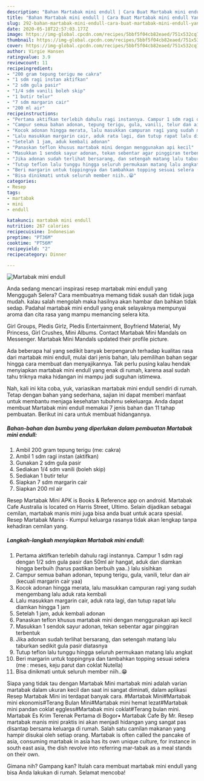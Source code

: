 ```yaml
---
description: "Bahan Martabak mini endull | Cara Buat Martabak mini endull Yang Enak dan Simpel"
title: "Bahan Martabak mini endull | Cara Buat Martabak mini endull Yang Enak dan Simpel"
slug: 292-bahan-martabak-mini-endull-cara-buat-martabak-mini-endull-yang-enak-dan-simpel
date: 2020-05-18T22:57:03.177Z
image: https://img-global.cpcdn.com/recipes/5bbf5f04cb82eaed/751x532cq70/martabak-mini-endull-foto-resep-utama.jpg
thumbnail: https://img-global.cpcdn.com/recipes/5bbf5f04cb82eaed/751x532cq70/martabak-mini-endull-foto-resep-utama.jpg
cover: https://img-global.cpcdn.com/recipes/5bbf5f04cb82eaed/751x532cq70/martabak-mini-endull-foto-resep-utama.jpg
author: Virgie Hansen
ratingvalue: 3.9
reviewcount: 11
recipeingredient:
- "200 gram tepung terigu me cakra"
- "1 sdm ragi instan aktifkan"
- "2 sdm gula pasir"
- "1/4 sdm vanili boleh skip"
- "1 butir telur"
- "7 sdm margarin cair"
- "200 ml air"
recipeinstructions:
- "Pertama aktifkan terlebih dahulu ragi instannya. Campur 1 sdm ragi dengan 1/2 sdm gula pasir dan 50ml air hangat, aduk dan diamkan hingga berbuih (harus pastikan berbuih yaa..) lalu sisihkan"
- "Campur semua bahan adonan, tepung terigu, gula, vanili, telur dan air (kecuali margarin cair yaa)"
- "Kocok adonan hingga merata, lalu masukkan campuran ragi yang sudah mengembang lalu aduk rata kembali"
- "Lalu masukkan margarin cair, aduk rata lagi, dan tutup rapat lalu diamkan hingga 1 jam"
- "Setelah 1 jam, aduk kembali adonan"
- "Panaskan teflon khusus martabak mini dengan menggunakan api kecil"
- "Masukkan 1 sendok sayur adonan, tekan sebentar agar pinggiran terbentuk"
- "Jika adonan sudah terlihat bersarang, dan setengah matang lalu taburkan sedikit gula pasir diatasnya"
- "Tutup teflon lalu tunggu hingga seluruh permukaan matang lalu angkat"
- "Beri margarin untuk toppingnya dan tambahkan topping sesuai selera (me : meses, keju parut dan coklat Nutella)"
- "Bisa dinikmati untuk seluruh member niih..😁"
categories:
- Resep
tags:
- martabak
- mini
- endull

katakunci: martabak mini endull 
nutrition: 267 calories
recipecuisine: Indonesian
preptime: "PT36M"
cooktime: "PT56M"
recipeyield: "2"
recipecategory: Dinner

---
```



![Martabak mini endull](https://img-global.cpcdn.com/recipes/5bbf5f04cb82eaed/751x532cq70/martabak-mini-endull-foto-resep-utama.jpg)

Anda sedang mencari inspirasi resep martabak mini endull yang Menggugah Selera? Cara membuatnya memang tidak susah dan tidak juga mudah. kalau salah mengolah maka hasilnya akan hambar dan bahkan tidak sedap. Padahal martabak mini endull yang enak selayaknya mempunyai aroma dan cita rasa yang mampu memancing selera kita.

Girl Groups, Pledis Girlz, Pledis Entertainment, Boyfriend Material, My Princess, Girl Crushes, Mini Albums. Contact Martabak Mini Mandals on Messenger. Martabak Mini Mandals updated their profile picture.

Ada beberapa hal yang sedikit banyak berpengaruh terhadap kualitas rasa dari martabak mini endull, mulai dari jenis bahan, lalu pemilihan bahan segar hingga cara membuat dan menyajikannya. Tak perlu pusing kalau hendak menyiapkan martabak mini endull yang enak di rumah, karena asal sudah tahu triknya maka hidangan ini mampu jadi suguhan istimewa.


Nah, kali ini kita coba, yuk, variasikan martabak mini endull sendiri di rumah. Tetap dengan bahan yang sederhana, sajian ini dapat memberi manfaat untuk membantu menjaga kesehatan tubuhmu sekeluarga. Anda dapat membuat Martabak mini endull memakai 7 jenis bahan dan 11 tahap pembuatan. Berikut ini cara untuk membuat hidangannya.

<!--inarticleads1-->

##### Bahan-bahan dan bumbu yang diperlukan dalam pembuatan Martabak mini endull:

1. Ambil 200 gram tepung terigu (me: cakra)
1. Ambil 1 sdm ragi instan (aktifkan)
1. Gunakan 2 sdm gula pasir
1. Sediakan 1/4 sdm vanili (boleh skip)
1. Sediakan 1 butir telur
1. Siapkan 7 sdm margarin cair
1. Siapkan 200 ml air


Resep Martabak Mini APK is Books &amp; Reference app on android. Martabak Cafe Australia is located on Harris Street, Ultimo. Selain dijadikan sebagai cemilan, martabak manis mini juga bisa anda buat untuk acara spesial. Resep Martabak Manis - Kumpul keluarga rasanya tidak akan lengkap tanpa kehadiran cemilan yang. 

<!--inarticleads2-->

##### Langkah-langkah menyiapkan Martabak mini endull:

1. Pertama aktifkan terlebih dahulu ragi instannya. Campur 1 sdm ragi dengan 1/2 sdm gula pasir dan 50ml air hangat, aduk dan diamkan hingga berbuih (harus pastikan berbuih yaa..) lalu sisihkan
1. Campur semua bahan adonan, tepung terigu, gula, vanili, telur dan air (kecuali margarin cair yaa)
1. Kocok adonan hingga merata, lalu masukkan campuran ragi yang sudah mengembang lalu aduk rata kembali
1. Lalu masukkan margarin cair, aduk rata lagi, dan tutup rapat lalu diamkan hingga 1 jam
1. Setelah 1 jam, aduk kembali adonan
1. Panaskan teflon khusus martabak mini dengan menggunakan api kecil
1. Masukkan 1 sendok sayur adonan, tekan sebentar agar pinggiran terbentuk
1. Jika adonan sudah terlihat bersarang, dan setengah matang lalu taburkan sedikit gula pasir diatasnya
1. Tutup teflon lalu tunggu hingga seluruh permukaan matang lalu angkat
1. Beri margarin untuk toppingnya dan tambahkan topping sesuai selera (me : meses, keju parut dan coklat Nutella)
1. Bisa dinikmati untuk seluruh member niih..😁


Siapa yang tidak tau dengan Martabak Mini martabak mini adalah varian martabak dalam ukuran kecil dan saat ini sangat diminati, dalam aplikasi Resep Martabak Mini ini terdapat banyak cara. #Martabak Mini#Martabak mini ekonomis#Terang Bulan Mini#Martabak mini hemat lezat#Martabak mini pandan coklat eggless#Martabak mini coklat#Terang bulan mini. Martabak Es Krim Terenak Pertama di Bogor• Martabak Cafe By Mr. Resep martabak manis mini praktis ini akan menjadi hidangan yang sangat pas disantap bersama keluarga di rumah. Salah satu camilan makanan yang hampir disukai oleh setiap orang. Martabak is often called the pancake of asia, consuming martabak in asia has its own unique culture, for instance in south east asia, the dish revolve into referring mar-tabak as a meal stands on their own. 

Gimana nih? Gampang kan? Itulah cara membuat martabak mini endull yang bisa Anda lakukan di rumah. Selamat mencoba!
